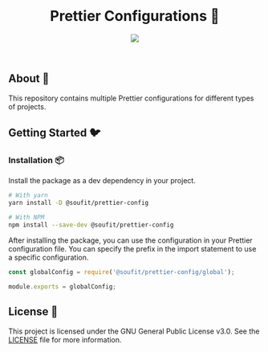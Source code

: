 <div align="center">
  <br />
  <h1>Prettier Configurations 💐</h1>
  <p>
    <a href="https://typescriptlang.org">
      <img src="https://img.shields.io/badge/-TypeScript-000?style=for-the-badge&logo=typescript" />
    </a>
  </p>
  <br />
</div>

## About 📖

This repository contains multiple Prettier configurations for different types of projects.

## Getting Started 🐦

### Installation 📦

Install the package as a dev dependency in your project.

```bash
# With yarn
yarn install -D @soufit/prettier-config

# With NPM
npm install --save-dev @soufit/prettier-config
```

After installing the package, you can use the configuration in your Prettier configuration file. You can specify the prefix in the import statement to use a specific configuration.

```js
const globalConfig = require('@soufit/prettier-config/global');

module.exports = globalConfig;
```

## License 📜

This project is licensed under the GNU General Public License v3.0. See the [LICENSE](LICENSE) file for more information.

